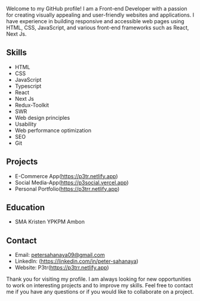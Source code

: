 Welcome to my GitHub profile! I am a Front-end Developer with a passion for creating visually appealing and user-friendly websites and applications. I have experience in building responsive and accessible web pages using HTML, CSS, JavaScript, and various front-end frameworks such as React, Next Js.

## Skills
- HTML
- CSS
- JavaScript
- Typescript
- React
- Next Js
- Redux-Toolkit
- SWR
- Web design principles
- Usability
- Web performance optimization
- SEO
- Git

## Projects
- E-Commerce App(https://p3tr.netlify.app) 
- Social Media-App(https://p3social.vercel.app)  
- Personal Portfolio(https://p3trr.netlify.app) 

## Education
- SMA Kristen YPKPM Ambon

## Contact
- Email: petersahanaya09@gmail.com
- LinkedIn: (https://linkedin.com/in/peter-sahanaya)
- Website: P3tr(https://p3trr.netlify.app)

Thank you for visiting my profile. I am always looking for new opportunities to work on interesting projects and to improve my skills. Feel free to contact me if you have any questions or if you would like to collaborate on a project.

